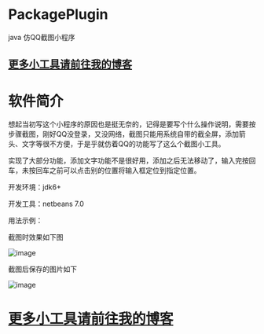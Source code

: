 # PackagePlugin
java 仿QQ截图小程序

## <a href='http://www.vbox.top?from=github' target='_blank'>更多小工具请前往我的博客</a>

# 软件简介 

想起当初写这个小程序的原因也是挺无奈的，记得是要写个什么操作说明，需要按步骤截图，刚好QQ没登录，又没网络，截图只能用系统自带的截全屏，添加箭头、文字等很不方便，于是乎就仿着QQ的功能写了这么个截图小工具。

实现了大部分功能，添加文字功能不是很好用，添加之后无法移动了，输入完按回车，未按回车之前可以点击别的位置将输入框定位到指定位置。

开发环境：jdk6+

开发工具：netbeans 7.0

用法示例：

截图时效果如下图

![image](http://www.vbox.top/wp-content/uploads/2017/07/screen1.jpg)

截图后保存的图片如下

![image](http://www.vbox.top/wp-content/uploads/2017/07/screen2.jpg)

# <a href='http://www.vbox.top?from=github' target='_blank'>更多小工具请前往我的博客</a>

